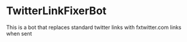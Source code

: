 # TwitterLinkFixerBot
This is a bot that replaces standard twitter links with fxtwitter.com links when sent
